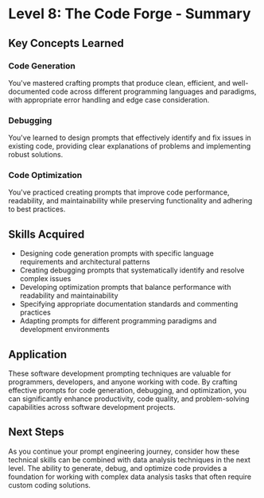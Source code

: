 # Level 8: The Code Forge - Summary

## Key Concepts Learned

### Code Generation
You've mastered crafting prompts that produce clean, efficient, and well-documented code across different programming languages and paradigms, with appropriate error handling and edge case consideration.

### Debugging
You've learned to design prompts that effectively identify and fix issues in existing code, providing clear explanations of problems and implementing robust solutions.

### Code Optimization
You've practiced creating prompts that improve code performance, readability, and maintainability while preserving functionality and adhering to best practices.

## Skills Acquired

- Designing code generation prompts with specific language requirements and architectural patterns
- Creating debugging prompts that systematically identify and resolve complex issues
- Developing optimization prompts that balance performance with readability and maintainability
- Specifying appropriate documentation standards and commenting practices
- Adapting prompts for different programming paradigms and development environments


## Application
These software development prompting techniques are valuable for programmers, developers, and anyone working with code. By crafting effective prompts for code generation, debugging, and optimization, you can significantly enhance productivity, code quality, and problem-solving capabilities across software development projects.

## Next Steps
As you continue your prompt engineering journey, consider how these technical skills can be combined with data analysis techniques in the next level. The ability to generate, debug, and optimize code provides a foundation for working with complex data analysis tasks that often require custom coding solutions.
